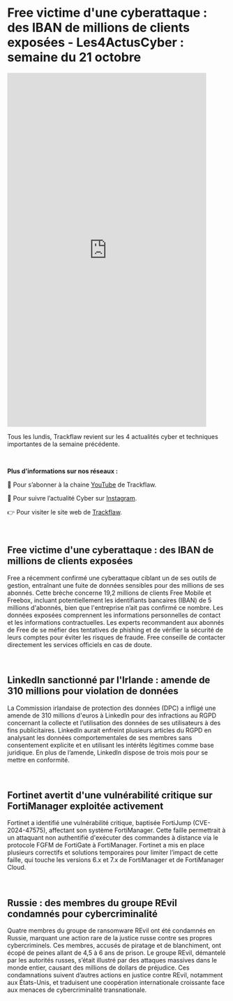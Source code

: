 # Free victime d'une cyberattaque : des IBAN de millions de clients exposées - Les4ActusCyber : semaine du 21 octobre

    
<div class="flex-container">
   <div class="flex-items">
   <iframe width="456" height="811" src="https://www.youtube.com/embed/v37iMl3pSiQ" 
   title="Free victime d'une cyberattaque : des IBAN de millions de clients exposées - #Les4ActusCyber : semaine du 21 octobre" frameborder="0" allow="accelerometer; autoplay; clipboard-write; 
   encrypted-media; gyroscope; picture-in-picture; web-share" allowfullscreen></iframe>
   </div>

   <div class="flex-items">
      <p>Tous les lundis, Trackflaw revient sur les 4 actualités cyber et techniques importantes de la semaine précédente.</p>
      <br>
      <p><strong>Plus d’informations sur nos réseaux :</strong></p>
      <p>🔴 Pour s’abonner à la chaine <a href="https://www.youtube.com/@trackflaw" target="_blank" rel="noopener noreffer ">YouTube</a> de Trackflaw.</p>
      <p>📸 Pour suivre l’actualité Cyber sur <a href="https://www.instagram.com/trackflaw/" target="_blank" rel="noopener noreffer ">Instagram</a>.</p>
      <p>👉 Pour visiter le site web de <a href="https://trackflaw.com" target="_blank" rel="noopener noreffer ">Trackflaw</a>.</p>
   </div>
</div>

    
<br>

## Free victime d'une cyberattaque : des IBAN de millions de clients exposées


Free a récemment confirmé une cyberattaque ciblant un de ses outils de gestion, entraînant une fuite de données sensibles pour des millions de ses abonnés. Cette brèche concerne 19,2 millions de clients Free Mobile et Freebox, incluant potentiellement les identifiants bancaires (IBAN) de 5 millions d'abonnés, bien que l'entreprise n’ait pas confirmé ce nombre. Les données exposées comprennent les informations personnelles de contact et les informations contractuelles. 
Les experts recommandent aux abonnés de Free de se méfier des tentatives de phishing et de vérifier la sécurité de leurs comptes pour éviter les risques de fraude. Free conseille de contacter directement les services officiels en cas de doute.


<br>

## LinkedIn sanctionné par l'Irlande : amende de 310 millions pour violation de données


La Commission irlandaise de protection des données (DPC) a infligé une amende de 310 millions d'euros à LinkedIn pour des infractions au RGPD concernant la collecte et l’utilisation des données de ses utilisateurs à des fins publicitaires. LinkedIn aurait enfreint plusieurs articles du RGPD en analysant les données comportementales de ses membres sans consentement explicite et en utilisant les intérêts légitimes comme base juridique. 
En plus de l’amende, LinkedIn dispose de trois mois pour se mettre en conformité.


<br>

## Fortinet avertit d'une vulnérabilité critique sur FortiManager exploitée activement


Fortinet a identifié une vulnérabilité critique, baptisée FortiJump (CVE-2024-47575), affectant son système FortiManager. Cette faille permettrait à un attaquant non authentifié d'exécuter des commandes à distance via le protocole FGFM de FortiGate à FortiManager. 
Fortinet a mis en place plusieurs correctifs et solutions temporaires pour limiter l’impact de cette faille, qui touche les versions 6.x et 7.x de FortiManager et de FortiManager Cloud.



<br>

## Russie : des membres du groupe REvil condamnés pour cybercriminalité


Quatre membres du groupe de ransomware REvil ont été condamnés en Russie, marquant une action rare de la justice russe contre ses propres cybercriminels. Ces membres, accusés de piratage et de blanchiment, ont écopé de peines allant de 4,5 à 6 ans de prison. Le groupe REvil, démantelé par les autorités russes, s’était illustré par des attaques massives dans le monde entier, causant des millions de dollars de préjudice.
Ces condamnations suivent d’autres actions en justice contre REvil, notamment aux États-Unis, et traduisent une coopération internationale croissante face aux menaces de cybercriminalité transnationale.


